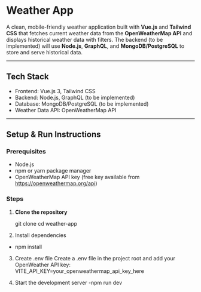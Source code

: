 # Weather App

A clean, mobile-friendly weather application built with **Vue.js** and **Tailwind CSS** that fetches current weather data from the **OpenWeatherMap API** and displays historical weather data with filters. The backend (to be implemented) will use **Node.js**, **GraphQL**, and **MongoDB/PostgreSQL** to store and serve historical data.

---

## Tech Stack

- Frontend: Vue.js 3, Tailwind CSS
- Backend: Node.js, GraphQL (to be implemented)
- Database: MongoDB/PostgreSQL (to be implemented)
- Weather Data API: OpenWeatherMap API

---

## Setup & Run Instructions

### Prerequisites

- Node.js
- npm or yarn package manager
- OpenWeatherMap API key (free key available from https://openweathermap.org/api)

### Steps

1. **Clone the repository**

    git clone <repository-url>
    cd weather-app 

2. Install dependencies
  - npm install


3. Create .env file
    Create a .env file in the project root and add your OpenWeather API key: VITE_API_KEY=your_openweathermap_api_key_here

4. Start the development server
  -npm run dev
    

